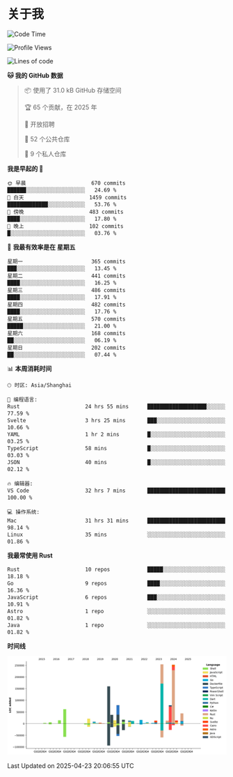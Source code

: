 # 关于我

<!--START_SECTION:waka-->
![Code Time](http://img.shields.io/badge/Code%20Time-3%2C708%20hrs%2041%20mins-blue)

![Profile Views](http://img.shields.io/badge/%E4%B8%AA%E4%BA%BA%E8%B5%84%E6%96%99%E8%A7%82%E7%9C%8B%E6%AC%A1%E6%95%B0-0-blue)

![Lines of code](https://img.shields.io/badge/%E4%BB%8E%E3%80%8CHello%20World%E3%80%8D%E8%B5%B7%E6%88%91%E5%B7%B2%E7%BB%8F%E5%86%99%E4%BA%86-1.1%20million%20%E8%A1%8C%E4%BB%A3%E7%A0%81-blue)

**🐱 我的 GitHub 数据** 

> 📦  使用了 31.0 kB GitHub 存储空间 
 > 
> 🏆 65 个贡献，在 2025 年
 > 
> 💼 开放招聘
 > 
> 📜 52 个公共仓库 
 > 
> 🔑 9 个私人仓库 
 > 
**我是早起的 🐤** 

```text
🌞 早晨                     670 commits         ██████░░░░░░░░░░░░░░░░░░░   24.69 % 
🌆 白天                     1459 commits        █████████████░░░░░░░░░░░░   53.76 % 
🌃 傍晚                     483 commits         ████░░░░░░░░░░░░░░░░░░░░░   17.80 % 
🌙 晚上                     102 commits         █░░░░░░░░░░░░░░░░░░░░░░░░   03.76 % 
```
📅 **我最有效率是在 星期五** 

```text
星期一                      365 commits         ███░░░░░░░░░░░░░░░░░░░░░░   13.45 % 
星期二                      441 commits         ████░░░░░░░░░░░░░░░░░░░░░   16.25 % 
星期三                      486 commits         ████░░░░░░░░░░░░░░░░░░░░░   17.91 % 
星期四                      482 commits         ████░░░░░░░░░░░░░░░░░░░░░   17.76 % 
星期五                      570 commits         █████░░░░░░░░░░░░░░░░░░░░   21.00 % 
星期六                      168 commits         ██░░░░░░░░░░░░░░░░░░░░░░░   06.19 % 
星期日                      202 commits         ██░░░░░░░░░░░░░░░░░░░░░░░   07.44 % 
```


📊 **本周消耗时间** 

```text
🕑︎ 时区: Asia/Shanghai

💬 编程语言: 
Rust                     24 hrs 55 mins      ███████████████████░░░░░░   77.59 % 
Svelte                   3 hrs 25 mins       ███░░░░░░░░░░░░░░░░░░░░░░   10.66 % 
YAML                     1 hr 2 mins         █░░░░░░░░░░░░░░░░░░░░░░░░   03.25 % 
TypeScript               58 mins             █░░░░░░░░░░░░░░░░░░░░░░░░   03.03 % 
JSON                     40 mins             █░░░░░░░░░░░░░░░░░░░░░░░░   02.12 % 

🔥 编辑器: 
VS Code                  32 hrs 7 mins       █████████████████████████   100.00 % 

💻 操作系统: 
Mac                      31 hrs 31 mins      █████████████████████████   98.14 % 
Linux                    35 mins             ░░░░░░░░░░░░░░░░░░░░░░░░░   01.86 % 
```

**我最常使用 Rust** 

```text
Rust                     10 repos            █████░░░░░░░░░░░░░░░░░░░░   18.18 % 
Go                       9 repos             ████░░░░░░░░░░░░░░░░░░░░░   16.36 % 
JavaScript               6 repos             ███░░░░░░░░░░░░░░░░░░░░░░   10.91 % 
Astro                    1 repo              ░░░░░░░░░░░░░░░░░░░░░░░░░   01.82 % 
Java                     1 repo              ░░░░░░░░░░░░░░░░░░░░░░░░░   01.82 % 
```



**时间线**

![Lines of Code chart](https://raw.githubusercontent.com/catusax/catusax/master/assets/bar_graph.png)


 Last Updated on 2025-04-23 20:06:55 UTC
<!--END_SECTION:waka-->
